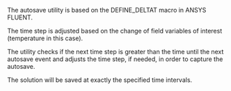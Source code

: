 The autosave utility is based on the DEFINE_DELTAT macro in ANSYS FLUENT.  

The time step is adjusted based on the change of field variables of interest (temperature in this case).

The utility checks if the next time step is greater than the time until the next autosave event and adjusts the time step, if needed, in order to capture the autosave.

The solution will be saved at exactly the specified time intervals.
